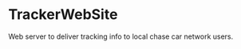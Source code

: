 TrackerWebSite
==============

Web server to deliver tracking info to local chase car network users.
